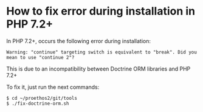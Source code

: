 How to fix error during installation in PHP 7.2+
================================================

In PHP 7.2+, occurs the following error during installation:

```Warning: "continue" targeting switch is equivalent to "break". Did you mean to use "continue 2"?```

This is due to an incompatibility between Doctrine ORM libraries and PHP 7.2+

To fix it, just run the next commands:

```
$ cd ~/proethos2/git/tools
$ ./fix-doctrine-orm.sh
```
